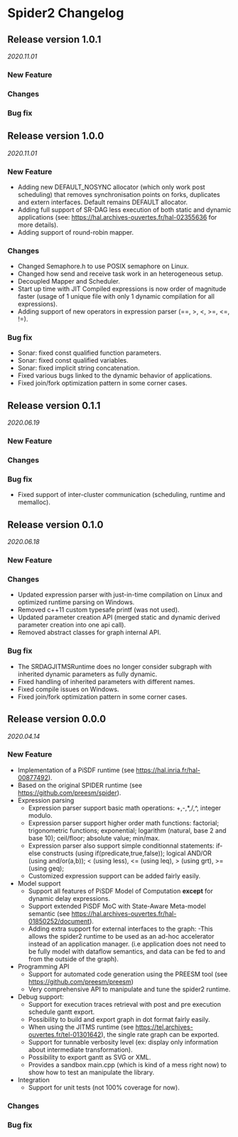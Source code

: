 Spider2 Changelog
================

## Release version 1.0.1
*2020.11.01*

### New Feature

### Changes

### Bug fix


## Release version 1.0.0
*2020.11.01*

### New Feature
* Adding new DEFAULT_NOSYNC allocator (which only work post scheduling) that removes synchronisation points on forks, duplicates and extern interfaces. Default remains DEFAULT allocator.
* Adding full support of SR-DAG less execution of both static and dynamic applications (see: https://hal.archives-ouvertes.fr/hal-02355636 for more details).
* Adding support of round-robin mapper.

### Changes
* Changed Semaphore.h to use POSIX semaphore on Linux.
* Changed how send and receive task work in an heterogeneous setup.
* Decoupled Mapper and Scheduler. 
* Start up time with JIT Compiled expressions is now order of magnitude faster (usage of 1 unique file with only 1 dynamic compilation for all expressions). 
* Adding support of new operators in expression parser (==, >, <, >=, <=, !=).

### Bug fix
* Sonar: fixed const qualified function parameters.
* Sonar: fixed const qualified variables.
* Sonar: fixed implicit string concatenation.
* Fixed various bugs linked to the dynamic behavior of applications.
* Fixed join/fork optimization pattern in some corner cases.

## Release version 0.1.1
*2020.06.19*

### New Feature

### Changes

### Bug fix
* Fixed support of inter-cluster communication (scheduling, runtime and memalloc).

## Release version 0.1.0
*2020.06.18*

### New Feature

### Changes
* Updated expression parser with just-in-time compilation on Linux and optimized runtime parsing on Windows.
* Removed c++11 custom typesafe printf (was not used).
* Updated parameter creation API (merged static and dynamic derived parameter creation into one api call).
* Removed abstract classes for graph internal API.

### Bug fix
* The SRDAGJITMSRuntime does no longer consider subgraph with inherited dynamic parameters as fully dynamic.
* Fixed handling of inherited parameters with different names.
* Fixed compile issues on Windows.
* Fixed join/fork optimization pattern in some corner cases.


## Release version 0.0.0
*2020.04.14*

### New Feature
* Implementation of a PiSDF runtime (see https://hal.inria.fr/hal-00877492).
* Based on the original SPIDER runtime (see https://github.com/preesm/spider).
* Expression parsing
    * Expression parser support basic math operations: +,-,*,/,^, integer modulo.
    * Expression parser support higher order math functions: factorial; trigonometric functions; exponential; logarithm (natural, base 2 and base 10); ceil/floor; absolute value; min/max.
    * Expression parser also support simple conditionnal statements: if-else constructs (using if(predicate,true,false)); logical AND/OR (using and/or(a,b)); < (using less), <= (using leq), > (using grt), >= (using geq);
    * Customized expression support can be added fairly easily. 
* Model support
    * Support all features of PiSDF Model of Computation **except** for dynamic delay expressions.
    * Support extended PiSDF MoC with State-Aware Meta-model semantic (see https://hal.archives-ouvertes.fr/hal-01850252/document).
    * Adding extra support for external interfaces to the graph: 
        -This allows the spider2 runtime to be used as an ad-hoc accelerator instead of an application manager. (i.e application does not need to be fully model with dataflow semantics, and data can be fed to and from the outside of the graph).
* Programming API
    * Support for automated code generation using the PREESM tool (see https://github.com/preesm/preesm)
    * Very comprehensive API to manipulate and tune the spider2 runtime.
* Debug support:
    * Support for execution traces retrieval with post and pre execution schedule gantt export.
    * Possibility to build and export graph in dot format fairly easily.
    * When using the JITMS runtime (see https://tel.archives-ouvertes.fr/tel-01301642), the single rate graph can be exported.
    * Support for tunnable verbosity level (ex: display only information about intermediate transformation).
    * Possibility to export gantt as SVG or XML.
    * Provides a sandbox main.cpp (which is kind of a mess right now) to show how to test an manipulate the library.
* Integration
    * Support for unit tests (not 100% coverage for now).

### Changes

### Bug fix

